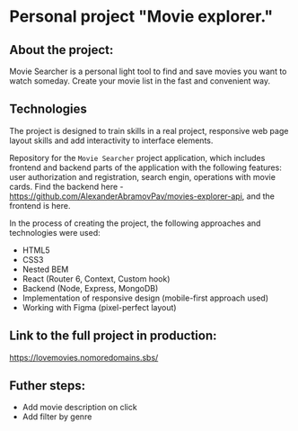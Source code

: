# Personal project "Movie explorer."

## About the project:
Movie Searcher is a personal light tool to find and save movies you want to watch someday. Create your movie list in the fast and convenient way.

## Technologies
The project is designed to train skills in a real project, responsive web page layout skills and add interactivity to interface elements.

Repository for the `Movie Searcher` project application, which includes frontend and backend parts of the application with the following features: user authorization and registration, search engin, operations with movie cards. Find the backend here - https://github.com/AlexanderAbramovPav/movies-explorer-api, and the frontend is here.

In the process of creating the project, the following approaches and technologies were used:
* HTML5
* CSS3
* Nested BEM
* React (Router 6, Context, Custom hook)
* Backend (Node, Express, MongoDB)
* Implementation of responsive design (mobile-first approach used)
* Working with Figma (pixel-perfect layout)

## Link to the full project in production:
https://lovemovies.nomoredomains.sbs/

## Futher steps:
* Add movie description on click
* Add filter by genre
